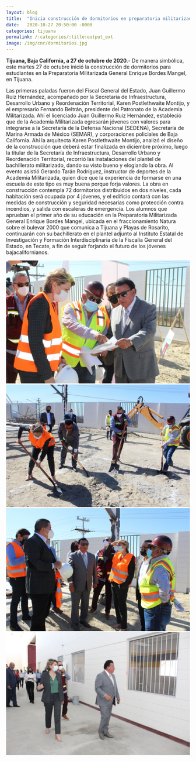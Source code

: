 ```yaml
---
layout: blog
title:  "Inicia construcción de dormitorios en preparatoria militarizada"
date:   2020-10-27 20:50:00 -0000
categories: tijuana
permalink: /:categories/:title:output_ext
image: /img/cnr/dormitorios.jpg
---
```


**Tijuana, Baja California, a 27 de octubre de 2020**.- De manera simbólica, este martes 27 de octubre inició la construcción de dormitorios para estudiantes en la Preparatoria Militarizada General Enrique Bordes Mangel, en Tijuana. 


Las primeras paladas fueron del Fiscal General del Estado, Juan Guillermo Ruiz Hernández, acompañado por la Secretaria de Infraestructura, Desarrollo Urbano y Reordenación Territorial, Karen Postlethwaite Montijo, y el empresario Fernando Beltrán, presidente del Patronato de la Academia Militarizada.
Ahí el licenciado Juan Guillermo Ruiz Hernández, estableció que de la Academia Militarizada egresarán jóvenes con valores para integrarse a la Secretaría de la Defensa Nacional (SEDENA), Secretaría de Marina Armada de México (SEMAR), y corporaciones policiales de Baja California.
Ahí la arquitecta Karen Postlethwaite Montijo, analizó el diseño de la construcción que deberá estar finalizada en diciembre próximo, luego la titular de la Secretaría de Infraestructura, Desarrollo Urbano y Reordenación Territorial, recorrió las instalaciones del plantel de bachillerato militarizado, dando su visto bueno y elogiando la obra.
Al evento asistió Gerardo Tarán Rodríguez, instructor de deportes de la Academia Militarizada, quien dice que la experiencia de formarse en una escuela de este tipo es muy buena porque forja valores. 
La obra en construcción contempla 72 dormitorios distribuidos en dos niveles, cada habitación será ocupada por 4 jóvenes, y el edificio contará con las medidas de construcción y seguridad necesarias como protección contra incendios, y salida con escaleras de emergencia.
Los alumnos que aprueban el primer año de su educación en la Preparatoria Militarizada General Enrique Bordes Mangel, ubicada en el fraccionamiento Natura sobre el bulevar 2000 que comunica a Tijuana y Playas de Rosarito, continuarán con su bachillerato en el plantel adjunto al Instituto Estatal de Investigación y Formación Interdisciplinaria de la Fiscalía General del Estado, en Tecate, a fin de seguir forjando el futuro de los jóvenes bajacalifornianos.

<div id="carouselExampleSlidesOnly" class="carousel slide" data-ride="carousel">
  <div class="carousel-inner">
    <div class="carousel-item active">
       <img class="d-block w-100" src="/img/cnr/dormitorios.jpg" loading="lazy"  alt="Uso del cubrebocas">
    </div>
    <div class="carousel-item">
      <img class="d-block w-100" src="/img/cnr/dormitorios1.jpg" loading="lazy"  alt="Medicion de temperatura">
    </div>
     <div class="carousel-item">
      <img class="d-block w-100" src="/img/cnr/dormitorios2.jpg" loading="lazy"  alt="Lavado de manos con gel antibacterial">
    </div>
      <div class="carousel-item">
      <img class="d-block w-100" src="/img/cnr/dormitorios3.jpg" loading="lazy"  alt="Medicion de temperatura">
    </div>
  </div>
</div>
